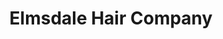 ---
title: "Elmsdale Hair Company"
url: /elmsdale/elmsdale-hair-company-highway-214/
shop: Friseur
---